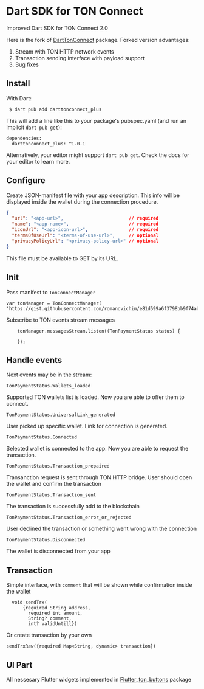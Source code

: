 # Dart SDK for TON Connect

Improved Dart SDK for TON Connect 2.0

Here is the fork of [DartTonConnect](https://github.com/romanovichim/dartTonconnect) package. Forked version advantages:
1. Stream with TON HTTP network events
2. Transaction sending interface with payload support
3. Bug fixes


## Install

With Dart:

	 $ dart pub add darttonconnect_plus
This will add a line like this to your package's pubspec.yaml (and run an implicit `dart pub get`):

	dependencies:
	  darttonconnect_plus: ^1.0.1
Alternatively, your editor might support `dart pub get`. Check the docs for your editor to learn more.


## Configure

Create JSON-manifest file with your app description. This info will be displayed inside the wallet during the connection procedure.

```json
{
  "url": "<app-url>",                        // required
  "name": "<app-name>",                      // required
  "iconUrl": "<app-icon-url>",               // required
  "termsOfUseUrl": "<terms-of-use-url>",     // optional
  "privacyPolicyUrl": "<privacy-policy-url>" // optional
}
```

This file must be available to GET by its URL.


## Init

Pass manifest to `TonConnectManager` 

```
var tonManager = TonConnectManager(
'https://gist.githubusercontent.com/romanovichim/e81d599a6f3798bb9f74ab1970a8b376/raw/43e00b0abc824ef272ac6d0f8083d21456602adf/gistfiletest.txt');
```

Subscribe to TON events stream messages

```
    tonManager.messagesStream.listen((TonPaymentStatus status) {
      
    });
```

## Handle events

Next events may be in the stream:

`TonPaymentStatus.Wallets_loaded`

Supported TON wallets list is loaded. Now you are able to offer them to connect.

`TonPaymentStatus.UniversalLink_generated`

User picked up specific wallet. Link for connection is generated.

`TonPaymentStatus.Connected`

Selected wallet is connected to the app. Now you are able to request the transaction.

`TonPaymentStatus.Transaction_prepaired`

Transanction request is sent through TON HTTP bridge. User should open the wallet and confirm the transaction

`TonPaymentStatus.Transaction_sent`

The transaction is successfully add to the blockchain

`TonPaymentStatus.Transaction_error_or_rejected`

User declined the transaction or something went wrong with the connection

`TonPaymentStatus.Disconnected`

The wallet is disconnected from your app


## Transaction

Simple interface, with `comment` that will be shown while confirmation inside the wallet

```
  void sendTrx(
      {required String address,
        required int amount,
        String? comment,
        int? validUntill})
```

Or create transaction by your own

```
sendTrxRaw({required Map<String, dynamic> transaction})
```



## UI Part

All nessesary Flutter widgets implemented in [Flutter_ton_buttons](https://github.com/romanovichim/dartTonconnect) package
